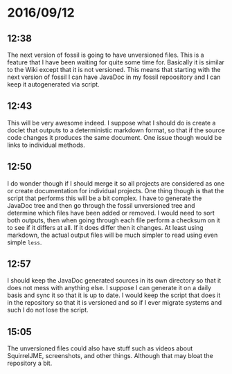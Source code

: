 # 2016/09/12

## 12:38

The next version of fossil is going to have unversioned files. This is a
feature that I have been waiting for quite some time for. Basically it is
similar to the Wiki except that it is not versioned. This means that starting
with the next version of fossil I can have JavaDoc in my fossil repoository
and I can keep it autogenerated via script.

## 12:43

This will be very awesome indeed. I suppose what I should do is create a doclet
that outputs to a deterministic markdown format, so that if the source code
changes it produces the same document. One issue though would be links to
individual methods.

## 12:50

I do wonder though if I should merge it so all projects are considered as one
or create documentation for individual projects. One thing though is that the
script that performs this will be a bit complex. I have to generate the JavaDoc
tree and then go through the fossil unversioned tree and determine which files
have been added or removed. I would need to sort both outputs, then when
going through each file perform a checksum on it to see if it differs at all.
If it does differ then it changes. At least using markdown, the actual output
files will be much simpler to read using even simple `less`.

## 12:57

I should keep the JavaDoc generated sources in its own directory so that it
does not mess with anything else. I suppose I can generate it on a daily basis
and sync it so that it is up to date. I would keep the script that does it in
the repository so that it is versioned and so if I ever migrate systems and
such I do not lose the script.

## 15:05

The unversioned files could also have stuff such as videos about SquirrelJME,
screenshots, and other things. Although that may bloat the repository a bit.

